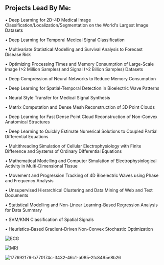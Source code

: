 ## Projects Lead By Me:

•	Deep Learning for 2D-4D Medical Image Classification/Localization/Segmentation on the World's Largest Image Datasets

•	Deep Learning for Temporal Medical Signal Classification

•	Multivariate Statistical Modelling and Survival Analysis to Forecast Disease Risk

•	Optimizing Processing Times and Memory Consumption of Large-Scale Image (>2 Million Samples) and Signal (>2 Billion Samples) Datasets

•	Deep Compression of Neural Networks to Reduce Memory Consumption

•	Deep Learning for Spatial-Temporal Detection in Bioelectric Wave Patterns

•	Neural Style Transfer for Medical Signal Synthesis

•	Matrix Computation and Dense Mesh Reconstruction of 3D Point Clouds

•	Deep Learning for Fast Dense Point Cloud Reconstruction of Non-Convex Anatomical Structures

•	Deep Learning to Quickly Estimate Numerical Solutions to Coupled Partial Differential Equations

•	Multithreading Simulation of Cellular Electrophysiology with Finite Difference and Systems of Ordinary Differential Equations

•	Mathematical Modelling and Computer Simulation of Electrophysiological Activity in Multi-Dimensional Tissue

•	Movement and Progression Tracking of 4D Bioelectric Waves using Phase and Frequency Analysis

•	Unsupervised Hierarchical Clustering and Data Mining of Web and Text Documents

•	Statistical Modelling and Non-Linear Learning-Based Regression Analysis for Data Summary

•	SVM/KNN Classification of Spatial Signals


•	Heuristics-Based Gradient-Driven Non-Convex Stochastic Optimization

![ECG](https://user-images.githubusercontent.com/29684281/177692165-cdd8e43d-3228-4a3c-8d9c-9d0222fe3365.png)

![MRI](https://user-images.githubusercontent.com/29684281/177692548-36d8e68d-fa8d-4297-862f-d038a76f5c2c.png)

![177692176-b770174c-3432-46c1-a085-2fc8495e8b26](https://user-images.githubusercontent.com/29684281/177692767-eef5cfb4-e53f-406d-aaa9-62e99308f27c.png)
